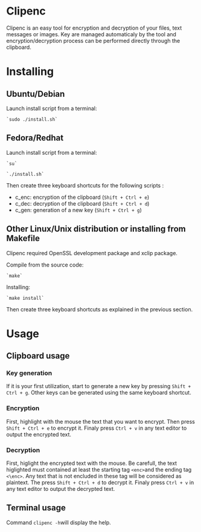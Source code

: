 # Clipenc

Clipenc is an easy tool for encryption and decryption of your files, text messages or images. Key are managed automaticaly by the tool and encryption/decryption process can be performed directly through the clipboard.

# Installing

## Ubuntu/Debian

Launch install script from a terminal:

	`sudo ./install.sh`

## Fedora/Redhat

Launch install script from a terminal:

	`su`
	
	`./install.sh`
	
Then create three keyboard shortcuts for the following scripts :
  * c_enc: encryption of the clipboard (`Shift + Ctrl + e`)
  * c_dec: decryption of the clipboard (`Shift + Ctrl + d`)
  * c_gen: generation of a new key (`Shift + Ctrl + g`) 

## Other Linux/Unix distribution or installing from Makefile

Clipenc required OpenSSL development package and xclip package.

Compile from the source code:

	`make`
	
Installing:

	`make install`

Then create three keyboard shortcuts as explained in the previous section.

# Usage

## Clipboard usage

### Key generation

If it is your first utilization, start to generate a new key by pressing `Shift + Ctrl + g`. Other keys can be generated using the same keyboard shortcut.

### Encryption

First, highlight with the mouse the text that you want to encrypt. Then press `Shift + Ctrl + e` to encrypt it. Finaly press `Ctrl + v` in any text editor to output the encrypted text.

### Decryption

First, higlight the encrypted text with the mouse. Be carefull, the text higlighted must contained at least the starting tag `<enc>`and the ending tag `<\enc>`. Any text that is not encluded in these tag will be considered as plaintext. The press `Shift + Ctrl + d` to decrypt it. Finaly press `Ctrl + v` in any text editor to output the decrypted text.

## Terminal usage

Command `clipenc -h`will display the help.
	
